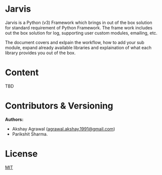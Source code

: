 # Jarvis
Jarvis is a Python (v3) Framework which brings in out of the box solution for standard requirement of Python Framework. The frame work includes out the box solution for log, supporting user custom modules, emailing, etc.

The document covers and exlpain the workflow, how to add your sub module, expand already available libraries and explaination of what each library provides you out of the box.

# Content
TBD

# Contributors & Versioning
**Authors:** 
- Akshay Agrawal (agrawal.akshay.1991@gmail.com)
- Parikshit Sharma.

# License
[MIT]()
